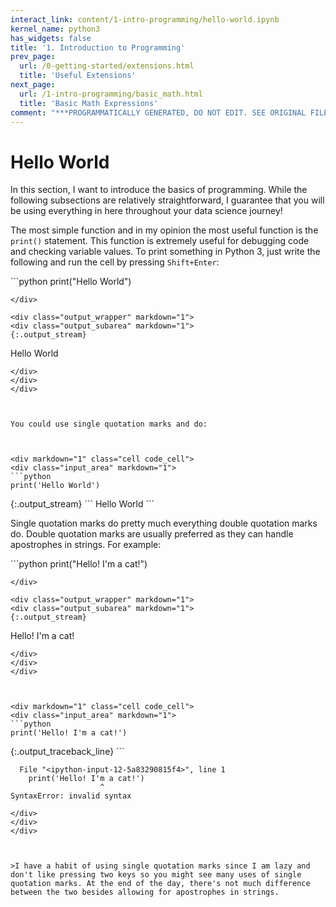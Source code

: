 ```yaml
---
interact_link: content/1-intro-programming/hello-world.ipynb
kernel_name: python3
has_widgets: false
title: '1. Introduction to Programming'
prev_page:
  url: /0-getting-started/extensions.html
  title: 'Useful Extensions'
next_page:
  url: /1-intro-programming/basic_math.html
  title: 'Basic Math Expressions'
comment: "***PROGRAMMATICALLY GENERATED, DO NOT EDIT. SEE ORIGINAL FILES IN /content***"
---
```



# Hello World

In this section, I want to introduce the basics of programming. While the following subsections are relatively straightforward, I guarantee that you will be using everything in here throughout your data science journey!

The most simple function and in my opinion the most useful function is the `print()` statement. This function
is extremely useful for debugging code and checking variable values. To print something in Python 3, just write the following and
run the cell by pressing `Shift+Enter`:



<div markdown="1" class="cell code_cell">
<div class="input_area" markdown="1">
```python
print("Hello World")

```
</div>

<div class="output_wrapper" markdown="1">
<div class="output_subarea" markdown="1">
{:.output_stream}
```
Hello World
```
</div>
</div>
</div>



You could use single quotation marks and do:



<div markdown="1" class="cell code_cell">
<div class="input_area" markdown="1">
```python
print('Hello World')

```
</div>

<div class="output_wrapper" markdown="1">
<div class="output_subarea" markdown="1">
{:.output_stream}
```
Hello World
```
</div>
</div>
</div>



Single quotation marks do pretty much everything double quotation marks do. Double quotation marks are usually preferred as they can handle apostrophes in strings. For example:



<div markdown="1" class="cell code_cell">
<div class="input_area" markdown="1">
```python
print("Hello! I'm a cat!")

```
</div>

<div class="output_wrapper" markdown="1">
<div class="output_subarea" markdown="1">
{:.output_stream}
```
Hello! I'm a cat!
```
</div>
</div>
</div>



<div markdown="1" class="cell code_cell">
<div class="input_area" markdown="1">
```python
print('Hello! I'm a cat!')

```
</div>

<div class="output_wrapper" markdown="1">
<div class="output_subarea" markdown="1">
{:.output_traceback_line}
```

      File "<ipython-input-12-5a83290815f4>", line 1
        print('Hello! I'm a cat!')
                        ^
    SyntaxError: invalid syntax



```
</div>
</div>
</div>



>I have a habit of using single quotation marks since I am lazy and don't like pressing two keys so you might see many uses of single quotation marks. At the end of the day, there's not much difference between the two besides allowing for apostrophes in strings.

